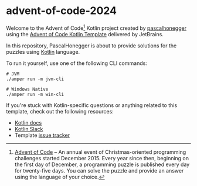 # advent-of-code-2024

Welcome to the Advent of Code[^aoc] Kotlin project created by [pascalhonegger][github] using the [Advent of Code Kotlin Template][template] delivered by JetBrains.

In this repository, PascalHonegger is about to provide solutions for the puzzles using [Kotlin][kotlin] language.

To run it yourself, use one of the following CLI commands:
```shell
# JVM
./amper run -m jvm-cli

# Windows Native
./amper run -m win-cli
```

If you're stuck with Kotlin-specific questions or anything related to this template, check out the following resources:

- [Kotlin docs][docs]
- [Kotlin Slack][slack]
- Template [issue tracker][issues]


[^aoc]:
    [Advent of Code][aoc] – An annual event of Christmas-oriented programming challenges started December 2015.
    Every year since then, beginning on the first day of December, a programming puzzle is published every day for twenty-five days.
    You can solve the puzzle and provide an answer using the language of your choice.

[aoc]: https://adventofcode.com
[docs]: https://kotlinlang.org/docs/home.html
[github]: https://github.com/pascalhonegger
[issues]: https://github.com/kotlin-hands-on/advent-of-code-kotlin-template/issues
[kotlin]: https://kotlinlang.org
[slack]: https://surveys.jetbrains.com/s3/kotlin-slack-sign-up
[template]: https://github.com/kotlin-hands-on/advent-of-code-kotlin-template
